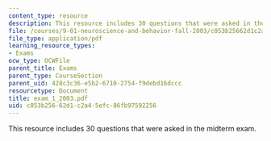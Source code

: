 ```yaml
---
content_type: resource
description: This resource includes 30 questions that were asked in the midterm exam.
file: /courses/9-01-neuroscience-and-behavior-fall-2003/c053b25662d1c2a45efc86fb97592256_exam_1_2003.pdf
file_type: application/pdf
learning_resource_types:
- Exams
ocw_type: OCWFile
parent_title: Exams
parent_type: CourseSection
parent_uid: 428c3c36-e5b2-6710-2754-f9debd16dccc
resourcetype: Document
title: exam_1_2003.pdf
uid: c053b256-62d1-c2a4-5efc-86fb97592256
---
```

This resource includes 30 questions that were asked in the midterm exam.

